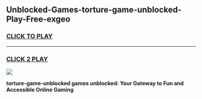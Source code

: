 
## Unblocked-Games-torture-game-unblocked-Play-Free-exgeo
<h3>
<a href="https://premium76.site?title=torture-game-unblocked&ref=18A">CLICK TO PLAY</a></h3>
<hr>

<h3>
<a href="https://premium76.site?title=torture-game-unblocked&ref=18A">CLICK 2 PLAY</a>
  
</h3>

<a href="https://premium76.site?title=torture-game-unblocked&ref=18A"><img src="https://clearcache.store/games.png"></a>


**torture-game-unblocked games unblocked: Your Gateway to Fun and Accessible Online Gaming**

